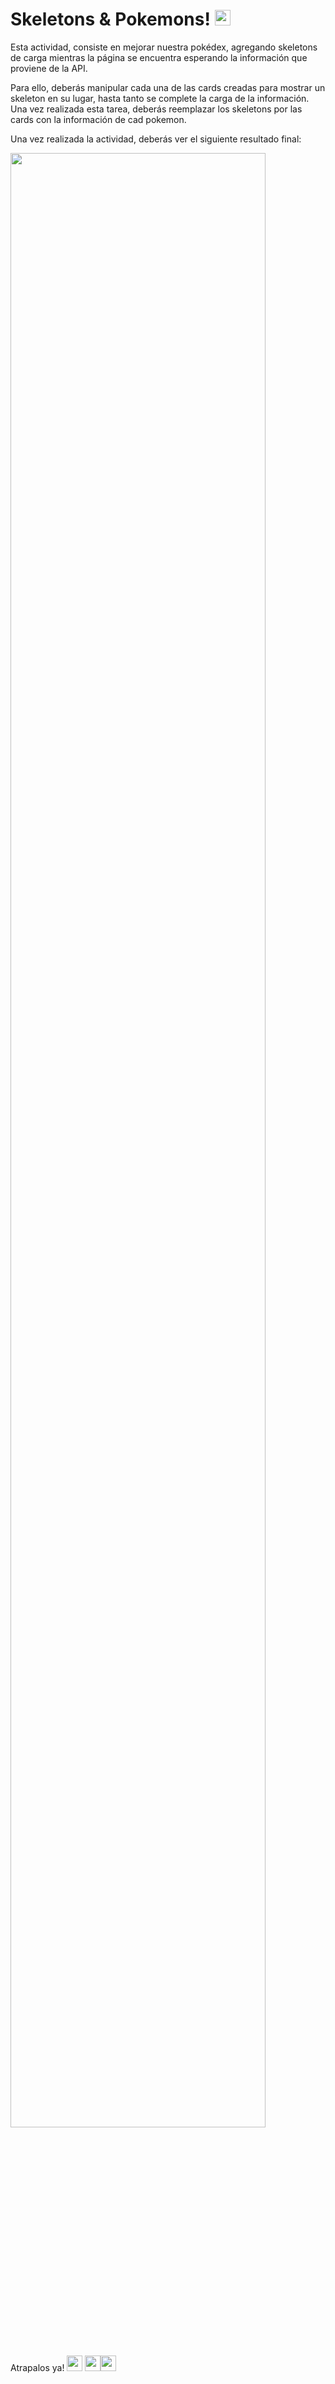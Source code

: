 # Skeletons & Pokemons! <img src="https://image.flaticon.com/icons/png/512/287/287221.png" width='25px'>

Esta actividad, consiste en mejorar nuestra pokédex, agregando skeletons de carga mientras la página se encuentra esperando la información que proviene de la API.

Para ello, deberás manipular cada una de las cards creadas para mostrar un skeleton en su lugar, hasta tanto se complete la carga de la información. Una vez realizada esta tarea, deberás reemplazar los skeletons por las cards con la información de cad pokemon.

Una vez realizada la actividad, deberás ver el siguiente resultado final:

<img src="./assets/skeleton.gif" width='90%'>

Atrapalos ya! <img src='https://image.flaticon.com/icons/png/512/528/528098.png' width="25px"> <img src='https://image.flaticon.com/icons/png/512/189/189001.png' width="25px"><img src='https://image.flaticon.com/icons/png/512/188/188993.png' width="25px">
